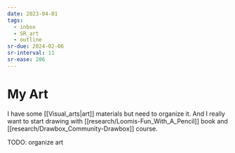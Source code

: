 ```yaml
---
date: 2023-04-01
tags:
  - inbox
  - SR_art
  - outline
sr-due: 2024-02-06
sr-interval: 11
sr-ease: 206
---
```


# My Art

I have some [[Visual_arts|art]] materials but need to organize it. And I really
want to start drawing with [[research/Loomis-Fun_With_A_Pencil]] book and
[[research/Drawbox_Community-Drawbox]] course.

TODO: organize art
